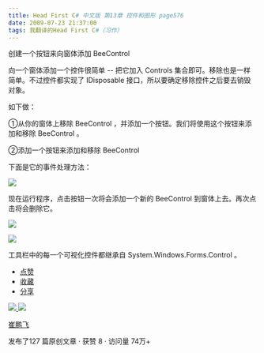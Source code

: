 ```yaml
---
title: Head First C# 中文版 第13章 控件和图形 page576
date: 2009-07-23 21:37:00
tags: 我翻译的Head First C#（习作）
---
```

创建一个按钮来向窗体添加  BeeControl

  

向一个窗体添加一个控件很简单  \--  把它加入  Controls  集合即可。移除也是一样简单。不过控件都实现了  IDisposable
接口，所以要确定移除控件之后要去销毁对象。

  

如下做：

  

①从你的窗体上移除  BeeControl  ，并添加一个按钮。我们将使用这个按钮来添加和移除  BeeControl  。

  

②添加一个按钮来添加和移除  BeeControl

  

下面是它的事件处理方法：

  

![](https://p-blog.csdn.net/images/p_blog_csdn_net/cuipengfei1/EntryImages/20090723/2009-07-23_21-25-02.jpg)

现在运行程序，点击按钮一次将会添加一个新的  BeeControl  到窗体上去。再次点击将会删除它。

  

![](https://p-blog.csdn.net/images/p_blog_csdn_net/cuipengfei1/EntryImages/20090723/2009-07-23_21-32-57.jpg)

![](https://p-blog.csdn.net/images/p_blog_csdn_net/cuipengfei1/EntryImages/20090723/2009-07-23_21-32-05.jpg)

工具栏中的每一个可视化控件都继承自  System.Windows.Forms.Control  。

  * [ 点赞  ](javascript:;)
  * [ 收藏  ](javascript:;)
  * [ 分享 ](javascript:;)

[ ![](https://profile.csdnimg.cn/5/2/5/3_cuipengfei1)
![](https://g.csdnimg.cn/static/user-reg-year/1x/11.png)
](https://blog.csdn.net/cuipengfei1)

[ 崔鹏飞 ](https://blog.csdn.net/cuipengfei1)

发布了127 篇原创文章  ·  获赞 8  ·  访问量 74万+

